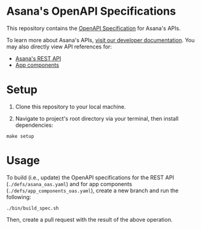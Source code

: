 # Asana's OpenAPI Specifications

This repository contains the [OpenAPI Specification](https://swagger.io/specification/) for Asana's APIs.

To learn more about Asana's APIs, [visit our developer documentation](https://developers.asana.com/docs). You may also directly view API references for:

* [Asana's REST API](https://developers.asana.com/reference/rest-api-reference)
* [App components](https://developers.asana.com/reference/ac-api-reference)

# Setup

1. Clone this repository to your local machine. 

2. Navigate to project's root directory via your terminal, then install dependencies:

```
make setup
```

# Usage

To build (i.e., update) the OpenAPI specifications for the REST API (`./defs/asana_oas.yaml`) and for app components (`./defs/app_components_oas.yaml`), create a new branch and run the following:

```
./bin/build_spec.sh
```

Then, create a pull request with the result of the above operation.
